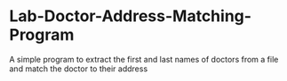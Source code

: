 # Lab-Doctor-Address-Matching-Program
A simple program to extract the first and last names of doctors from a file and match the doctor to their address
